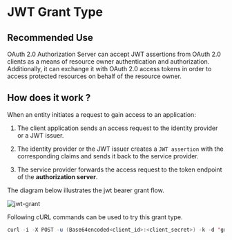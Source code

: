 # JWT Grant Type

## Recommended Use

OAuth 2.0 Authorization Server can accept JWT assertions from OAuth 2.0 clients as a means of
resource owner authentication and authorization. Additionally, it can exchange it with OAuth 2.0 access tokens in order 
to access protected resources on behalf of the resource owner.

## How does it work ?

When an entity initiates a request to gain access to an application:

1. The client application sends an access request to the identity provider or a JWT issuer.

2. The identity provider or the JWT issuer creates a `JWT assertion` with the corresponding claims and sends it back to 
   the service provider.

3. The service provider forwards the access request to the token endpoint of the **authorization server**.


The diagram below illustrates the jwt bearer grant flow.

![jwt-grant](/assets/img/concepts/jwt_bearer_grant_type.png)

Following cURL commands can be used to try this grant type.

``` java
curl -i -X POST -u (Base64encoded<client_id>:<client_secret>) -k -d 'grant_type=urn:ietf:params:oauth:grant-type:jwt-bearer&assertion=<jwt_token>' -H 'Content-Type: application/x-www-form-urlencoded' <token_endpoint>
```